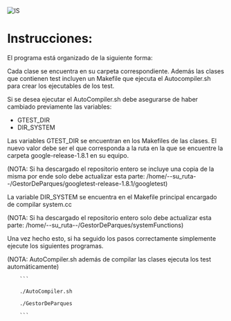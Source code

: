 ![IS](https://upload.wikimedia.org/wikipedia/commons/thumb/9/97/Logo_of_the_United_States_National_Park_Service.svg/1200px-Logo_of_the_United_States_National_Park_Service.svg.png)

# Instrucciones:
El programa está organizado de la siguiente forma:

Cada clase se encuentra en su carpeta correspondiente. Además las clases que contienen test incluyen un Makefile que ejecuta el Autocompiler.sh para crear los ejecutables de los test.

Si se desea ejecutar el AutoCompiler.sh debe asegurarse de haber cambiado previamente las variables:

- GTEST_DIR
- DIR_SYSTEM

Las variables GTEST_DIR se encuentran en los Makefiles de las clases. El nuevo valor debe ser el que corresponda a la ruta en la que se encuentre la carpeta google-release-1.8.1 en su equipo.

 (NOTA: Si ha descargado el repositorio entero se incluye una copia de la misma por ende solo debe actualizar esta parte: /home/--su_ruta--/GestorDeParques/googletest-release-1.8.1/googletest)

La variable DIR_SYSTEM se encuentra en el Makefile principal encargado de compilar system.cc 


 (NOTA: Si ha descargado el repositorio entero solo debe actualizar esta parte: /home/--su_ruta--/GestorDeParques/systemFunctions)

Una vez hecho esto, si ha seguido los pasos correctamente simplemente ejecute los siguientes programas.

(NOTA: AutoCompiler.sh además de compilar las clases ejecuta los test automáticamente)

  
		```
    
		./AutoCompiler.sh
      
        ./GestorDeParques
		
		```
